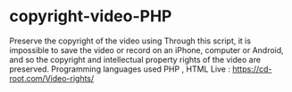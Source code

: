# copyright-video-PHP
Preserve the copyright of the video using Through this script, it is impossible to save the video or record on an iPhone, computer or Android, and so the copyright and intellectual property rights of the video are preserved. Programming languages used PHP , HTML
Live : https://cd-root.com/Video-rights/
